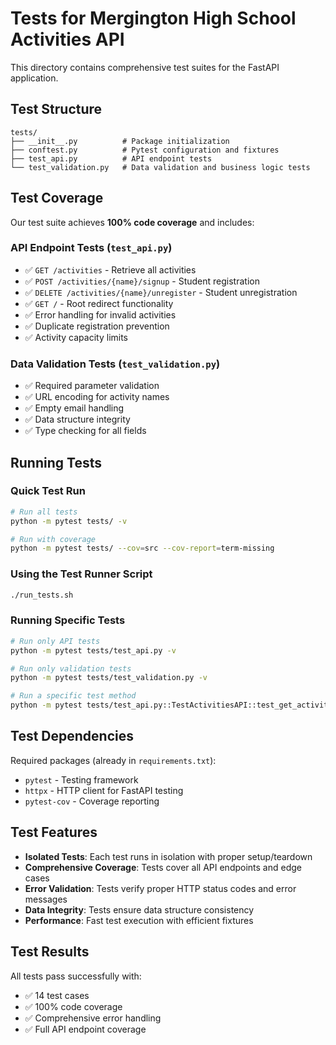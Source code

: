 # Tests for Mergington High School Activities API

This directory contains comprehensive test suites for the FastAPI application.

## Test Structure

```
tests/
├── __init__.py          # Package initialization
├── conftest.py          # Pytest configuration and fixtures
├── test_api.py          # API endpoint tests
└── test_validation.py   # Data validation and business logic tests
```

## Test Coverage

Our test suite achieves **100% code coverage** and includes:

### API Endpoint Tests (`test_api.py`)
- ✅ `GET /activities` - Retrieve all activities
- ✅ `POST /activities/{name}/signup` - Student registration
- ✅ `DELETE /activities/{name}/unregister` - Student unregistration  
- ✅ `GET /` - Root redirect functionality
- ✅ Error handling for invalid activities
- ✅ Duplicate registration prevention
- ✅ Activity capacity limits

### Data Validation Tests (`test_validation.py`)
- ✅ Required parameter validation
- ✅ URL encoding for activity names
- ✅ Empty email handling
- ✅ Data structure integrity
- ✅ Type checking for all fields

## Running Tests

### Quick Test Run
```bash
# Run all tests
python -m pytest tests/ -v

# Run with coverage
python -m pytest tests/ --cov=src --cov-report=term-missing
```

### Using the Test Runner Script
```bash
./run_tests.sh
```

### Running Specific Tests
```bash
# Run only API tests
python -m pytest tests/test_api.py -v

# Run only validation tests  
python -m pytest tests/test_validation.py -v

# Run a specific test method
python -m pytest tests/test_api.py::TestActivitiesAPI::test_get_activities -v
```

## Test Dependencies

Required packages (already in `requirements.txt`):
- `pytest` - Testing framework
- `httpx` - HTTP client for FastAPI testing
- `pytest-cov` - Coverage reporting

## Test Features

- **Isolated Tests**: Each test runs in isolation with proper setup/teardown
- **Comprehensive Coverage**: Tests cover all API endpoints and edge cases
- **Error Validation**: Tests verify proper HTTP status codes and error messages
- **Data Integrity**: Tests ensure data structure consistency
- **Performance**: Fast test execution with efficient fixtures

## Test Results

All tests pass successfully with:
- ✅ 14 test cases
- ✅ 100% code coverage
- ✅ Comprehensive error handling
- ✅ Full API endpoint coverage